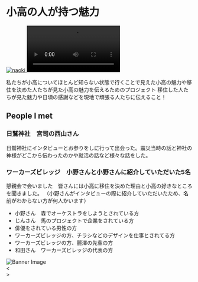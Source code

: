 # 小高の人が持つ魅力

<a href="../../tomoni participants/naoki" class="circular-image-link">
    <img class="circular-image" src="../../images/naoki bw.jpg" alt="naoki">
</a>


<video src="../images/naoki.mp4" autoplay controls width=50%>
    Your browser does not support the video tag.
</video>

私たちが小高についてほとんど知らない状態で行くことで見えた小高の魅力や移住を決めた人たちが見た小高の魅力を伝えるためのプロジェクト	移住した人たちが見た魅力や日頃の感謝などを現地で頑張る人たちに伝えること！	

## People I met

### 日鷲神社　宮司の西山さん

日鷲神社にインタビューとお参りをしに行って出会った。震災当時の話と神社の神様がどこから伝わったのかや就活の話など様々な話をした。

### ワーカーズビレッジ　小野さんと小野さんに紹介していただいた5名

懇親会で会いました　皆さんには小高に移住を決めた理由と小高の好きなところを聞きました。
（小野さんがインタビューの際に紹介していただいたため、名前がわからない方が何人かいます）

- 小野さん　森でオーケストラをしようとされている方
- じんさん　馬のプロジェクトで企業をされている方
- 俳優をされている男性の方
- ワーカーズビレッジの方、チラシなどのデザインを仕事とされてる方
- ワーカーズビレッジの方、麗澤の先輩の方
- 和田さん　ワーカーズビレッジの代表の方


<div id="banner">
  <img id="bannerImg" src="" alt="Banner Image">
  <div id="prevBtn">&lt;</div>
  <div id="nextBtn">&gt;</div>
</div>

<div id="thumbnails">
  <!-- Thumbnails will be generated dynamically -->
</div>


<script>
  // List of image paths
  const images = [
	'../images/naoki.jpeg',
	// Add more image paths as needed
  ];
</script>

